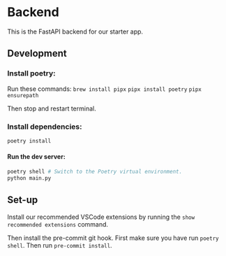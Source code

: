 # Backend

This is the FastAPI backend for our starter app.

## Development

### Install poetry:

Run these commands:
`brew install pipx`
`pipx install poetry`
`pipx ensurepath`

Then stop and restart terminal.

### Install dependencies:

```bash
poetry install
```

#### Run the dev server:

```bash
poetry shell # Switch to the Poetry virtual environment.
python main.py
```

## Set-up

Install our recommended VSCode extensions by running the `show recommended extensions` command.

Then install the pre-commit git hook. First make sure you have run `poetry shell`. Then run `pre-commit install`.
